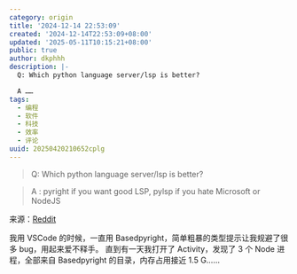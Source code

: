 ```yaml
---
category: origin
title: '2024-12-14 22:53:09'
created: '2024-12-14T22:53:09+08:00'
updated: '2025-05-11T10:15:21+08:00'
public: true
author: dkphhh
description: |-
  Q: Which python language server/lsp is better?

  A ……
tags:
  - 编程
  - 软件
  - 科技
  - 效率
  - 评论
uuid: 20250420210652cplg
---
```


> Q: Which python language server/lsp is better?

> A : pyright if you want good LSP, pylsp if you hate Microsoft or NodeJS

来源：[Reddit](https://www.reddit.com/r/neovim/comments/15cwqo3/which_python_language_serverlsp_is_better/)

我用 VSCode 的时候，一直用 Basedpyright，简单粗暴的类型提示让我规避了很多 bug，用起来爱不释手。
直到有一天我打开了 Activity，发现了 3 个 Node 进程，全部来自 Basedpyright 的目录，内存占用接近 1.5 G……
